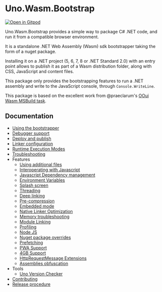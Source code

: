 # Uno.Wasm.Bootstrap

[![Open in Gitpod](https://gitpod.io/button/open-in-gitpod.svg)](https://gitpod.io/#https://github.com/unoplatform/Uno.Wasm.Bootstrap)

Uno.Wasm.Bootstrap provides a simple way to package C# .NET code, and run it from a compatible browser environment.

It is a standalone .NET Web Assembly (Wasm) sdk bootstrapper taking the form of a nuget package.

Installing it on a .NET project (5, 6, 7, 8 or .NET Standard 2.0) with an entry point allows to publish it as part of a Wasm distribution folder, along with CSS, JavaScript and content files.

This package only provides the bootstrapping features to run a .NET assembly and write to the JavaScript console, through `Console.WriteLine`.

This package is based on the excellent work from @praeclarum's [OOui Wasm MSBuild task](https://github.com/praeclarum/Ooui).

## Documentation

- [Using the bootstrapper](doc/using-the-bootstrapper.md)
- [Debugger support](doc/debugger-support.md)
- [Deploy and publish](doc/deploy-and-publish.md)
- [Linker configuration](doc/linker-configuration.md)
- [Runtime Execution Modes](doc/runtime-execution-modes.md)
- [Troubleshooting](doc/troubleshooting.md)
- Features
  - [Using additional files](doc/features-additional-files.md)
  - [Interoperating with Javascript](doc/features-interop.md)
  - [Javascript Dependency management](doc/features-dependency-management.md)
  - [Environment Variables](doc/features-environment-variables.md)
  - [Splash screen](doc/features-splash-screen.md)
  - [Threading](doc/features-threading.md)
  - [Deep linking](doc/features-deep-linking.md)
  - [Pre-compression](doc/features-pre-compression.md)
  - [Embedded mode](doc/features-embedded.mode.md)
  - [Native Linker Optimization](doc/features-linker-opts.md)
  - [Memory troubleshooting](doc/features-memory-corruption-troubleshooting.md)
  - [Module Linking](doc/features-module-linking.md)
  - [Profiling](doc/features-profiling.md)
  - [Node JS](doc/features-node-js.md)
  - [Nuget package overrides](doc/features-nuget-package-overrides.md)
  - [Prefetching](doc/features-prefetch.md)
  - [PWA Support](doc/features-pwa.md)
  - [4GB Support](doc/features-4gb.md)
  - [HttpRequestMessage Extensions](doc/features-httprequestmessage-extensions.md)
  - [Assemblies obfuscation](doc/features-obfuscation.md)
- Tools
  - [Uno Version Checker](doc/features-version-checker.md)
- [Contributing](doc/contributing.md)
- [Release procedure](doc/release-procedure.md)
